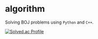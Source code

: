 # algorithm
Solving BOJ problems using `Python` and `C++`.
<p>
  
[![Solved.ac Profile](http://mazassumnida.wtf/api/v2/generate_badge?boj=lyhhh0320)](https://solved.ac/lyhhh0320/)

</p>
